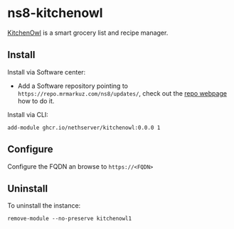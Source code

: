 # ns8-kitchenowl

[KitchenOwl](https://kitchenowl.org/) is a smart grocery list and recipe manager.

## Install

Install via Software center:

- Add a Software repository pointing to `https://repo.mrmarkuz.com/ns8/updates/`, check out the [repo webpage](https://repo.mrmarkuz.com/) how to do it.

Install via CLI:

    add-module ghcr.io/nethserver/kitchenowl:0.0.0 1

## Configure

Configure the FQDN an browse to `https://<FQDN>`

## Uninstall

To uninstall the instance:

    remove-module --no-preserve kitchenowl1
